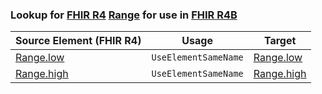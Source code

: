 ### Lookup for [FHIR R4](https://hl7.org/fhir/R4/) [Range](https://hl7.org/fhir/R4/Range.html) for use in [FHIR R4B](https://hl7.org/fhir/R4B/)

| Source Element (FHIR R4) | Usage | Target |
| -------------- | ----- | ------ |
| [Range.low](https://hl7.org/fhir/R4/Range.html#resource) | `UseElementSameName` | [Range.low](https://hl7.org/fhir/R4B/Range.html#resource) |
| [Range.high](https://hl7.org/fhir/R4/Range.html#resource) | `UseElementSameName` | [Range.high](https://hl7.org/fhir/R4B/Range.html#resource) |
